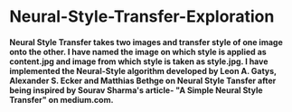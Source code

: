 # Neural-Style-Transfer-Exploration
#### Neural Style Transfer takes two images and transfer style of one image onto the other. I have named the image on which style is applied as content.jpg and image from which style is taken as style.jpg. I have implemented the Neural-Style algorithm developed by Leon A. Gatys, Alexander S. Ecker and Matthias Bethge on Neural Style Tansfer after being inspired by Sourav Sharma's article- "A Simple Neural Style Transfer" on medium.com.
